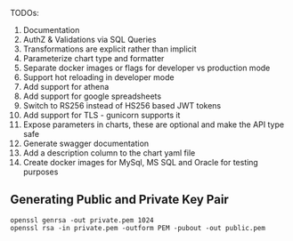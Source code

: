TODOs:
1. Documentation
1. AuthZ & Validations via SQL Queries
1. Transformations are explicit rather than implicit
1. Parameterize chart type and formatter
1. Separate docker images or flags for developer vs production mode
1. Support hot reloading in developer mode
1. Add support for athena
1. Add support for google spreadsheets
1. Switch to RS256 instead of HS256 based JWT tokens
1. Add support for TLS - gunicorn supports it
1. Expose parameters in charts, these are optional and make the API type safe
1. Generate swagger documentation
1. Add a description column to the chart yaml file
1. Create docker images for MySql, MS SQL and Oracle for testing purposes



Generating Public and Private Key Pair
--------------------------------------

```
openssl genrsa -out private.pem 1024
openssl rsa -in private.pem -outform PEM -pubout -out public.pem
```




